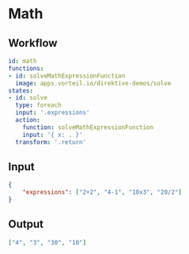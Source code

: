 # Math

## Workflow

```yaml
id: math
functions: 
- id: solveMathExpressionFunction
  image: apps.vorteil.io/direktive-demos/solve
states:
- id: solve
  type: foreach
  input: '.expressions'
  action:
    function: solveMathExpressionFunction
    input: '{ x: . }'
  transform: '.return'
```

## Input 

```json
{
	"expressions": ["2+2", "4-1", "10x3", "20/2"]
}
```

## Output

```json
["4", "3", "30", "10"]
```

